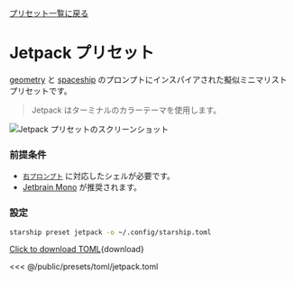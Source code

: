 [プリセット一覧に戻る](./#jetpack)

# Jetpack プリセット

[geometry](https://github.com/geometry-zsh/geometry) と [spaceship](https://github.com/spaceship-prompt/spaceship-prompt) のプロンプトにインスパイアされた擬似ミニマリストプリセットです。

> Jetpack はターミナルのカラーテーマを使用します。

![Jetpack プリセットのスクリーンショット](/presets/img/jetpack.png)

### 前提条件

- [`右プロンプト`](https://starship.rs/advanced-config/#enable-right-prompt) に対応したシェルが必要です。
- [Jetbrain Mono](https://www.jetbrains.com/lp/mono/) が推奨されます。

### 設定

```sh
starship preset jetpack -o ~/.config/starship.toml
```

[Click to download TOML](/presets/toml/jetpack.toml){download}

<<< @/public/presets/toml/jetpack.toml
